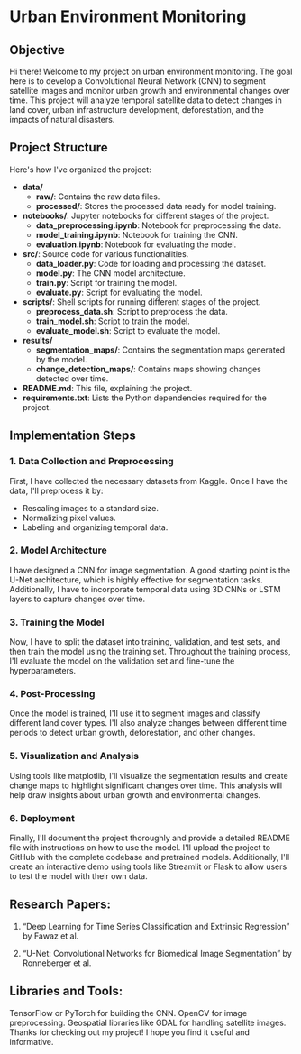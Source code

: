 # Urban Environment Monitoring

## Objective

Hi there! Welcome to my project on urban environment monitoring. The goal here is to develop a Convolutional Neural Network (CNN) to segment satellite images and monitor urban growth and environmental changes over time. This project will analyze temporal satellite data to detect changes in land cover, urban infrastructure development, deforestation, and the impacts of natural disasters.

## Project Structure

Here's how I've organized the project:

- **data/**
  - **raw/**: Contains the raw data files.
  - **processed/**: Stores the processed data ready for model training.
- **notebooks/**: Jupyter notebooks for different stages of the project.
  - **data_preprocessing.ipynb**: Notebook for preprocessing the data.
  - **model_training.ipynb**: Notebook for training the CNN.
  - **evaluation.ipynb**: Notebook for evaluating the model.
- **src/**: Source code for various functionalities.
  - **data_loader.py**: Code for loading and processing the dataset.
  - **model.py**: The CNN model architecture.
  - **train.py**: Script for training the model.
  - **evaluate.py**: Script for evaluating the model.
- **scripts/**: Shell scripts for running different stages of the project.
  - **preprocess_data.sh**: Script to preprocess the data.
  - **train_model.sh**: Script to train the model.
  - **evaluate_model.sh**: Script to evaluate the model.
- **results/**
  - **segmentation_maps/**: Contains the segmentation maps generated by the model.
  - **change_detection_maps/**: Contains maps showing changes detected over time.
- **README.md**: This file, explaining the project.
- **requirements.txt**: Lists the Python dependencies required for the project.

## Implementation Steps

### 1. Data Collection and Preprocessing
First, I have collected the necessary datasets from Kaggle. Once I have the data, I'll preprocess it by:
- Rescaling images to a standard size.
- Normalizing pixel values.
- Labeling and organizing temporal data.

### 2. Model Architecture
I have designed a CNN for image segmentation. A good starting point is the U-Net architecture, which is highly effective for segmentation tasks. Additionally, I have to incorporate temporal data using 3D CNNs or LSTM layers to capture changes over time.

### 3. Training the Model
Now, I have to split the dataset into training, validation, and test sets, and then train the model using the training set. Throughout the training process, I'll evaluate the model on the validation set and fine-tune the hyperparameters.

### 4. Post-Processing
Once the model is trained, I'll use it to segment images and classify different land cover types. I'll also analyze changes between different time periods to detect urban growth, deforestation, and other changes.

### 5. Visualization and Analysis
Using tools like matplotlib, I'll visualize the segmentation results and create change maps to highlight significant changes over time. This analysis will help draw insights about urban growth and environmental changes.

### 6. Deployment
Finally, I'll document the project thoroughly and provide a detailed README file with instructions on how to use the model. I'll upload the project to GitHub with the complete codebase and pretrained models. Additionally, I'll create an interactive demo using tools like Streamlit or Flask to allow users to test the model with their own data.

## Research Papers:

1. “Deep Learning for Time Series Classification and Extrinsic Regression” by Fawaz et al.

2. “U-Net: Convolutional Networks for Biomedical Image Segmentation” by Ronneberger et al.

## Libraries and Tools:
TensorFlow or PyTorch for building the CNN.
OpenCV for image preprocessing.
Geospatial libraries like GDAL for handling satellite images.
Thanks for checking out my project! I hope you find it useful and informative.


